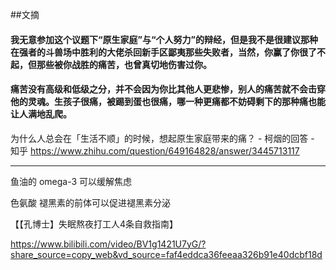 ##文摘

#### 我无意参加这个议题下“原生家庭”与“个人努力”的辩经，但是我不是很建议那种在强者的斗兽场中胜利的大佬杀回新手区鄙夷那些失败者，当然，你赢了你很了不起，但那些被你战胜的痛苦，也曾真切地伤害过你。
#### 痛苦没有高级和低级之分，并不会因为你比其他人更悲惨，别人的痛苦就不会击穿他的灵魂。生孩子很痛，被踢到蛋也很痛，哪一种更痛都不妨碍剩下的那种痛也能让人满地乱爬。

为什么人总会在「生活不顺」的时候，想起原生家庭带来的痛？ - 柯烟的回答 - 知乎
https://www.zhihu.com/question/649164828/answer/3445713117

---

鱼油的 omega-3 可以缓解焦虑

色氨酸 褪黑素的前体可以促进褪黑素分泌

【【孔博士】失眠熬夜打工人4条自救指南】 

https://www.bilibili.com/video/BV1g1421U7yG/?share_source=copy_web&vd_source=faf4eddca36feeaa326b91e40dcbf18d